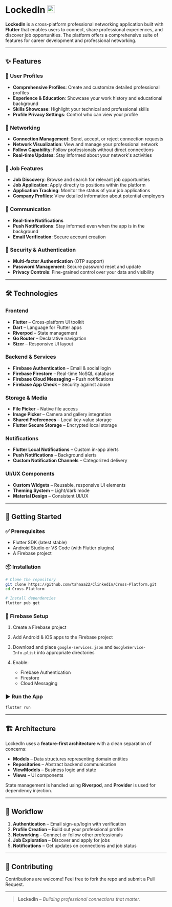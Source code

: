 # LockedIn <img alt="LockedIn Logo" src="https://upload.wikimedia.org/wikipedia/commons/c/ca/LinkedIn_logo_initials.png" width="24" height="24">

**LockedIn** is a cross-platform professional networking application built with **Flutter** that enables users to connect, share professional experiences, and discover job opportunities. The platform offers a comprehensive suite of features for career development and professional networking.

---

## ✨ Features

### 👤 User Profiles

* **Comprehensive Profiles**: Create and customize detailed professional profiles
* **Experience & Education**: Showcase your work history and educational background
* **Skills Showcase**: Highlight your technical and professional skills
* **Profile Privacy Settings**: Control who can view your profile

### 🔗 Networking

* **Connection Management**: Send, accept, or reject connection requests
* **Network Visualization**: View and manage your professional network
* **Follow Capability**: Follow professionals without direct connections
* **Real-time Updates**: Stay informed about your network's activities

### 💼 Job Features

* **Job Discovery**: Browse and search for relevant job opportunities
* **Job Application**: Apply directly to positions within the platform
* **Application Tracking**: Monitor the status of your job applications
* **Company Profiles**: View detailed information about potential employers

### 💬 Communication

* **Real-time Notifications**
* **Push Notifications**: Stay informed even when the app is in the background
* **Email Verification**: Secure account creation

### 🔐 Security & Authentication

* **Multi-factor Authentication** (OTP support)
* **Password Management**: Secure password reset and update
* **Privacy Controls**: Fine-grained control over your data and visibility

---

## 🛠️ Technologies

### Frontend

* **Flutter** – Cross-platform UI toolkit
* **Dart** – Language for Flutter apps
* **Riverpod** – State management
* **Go Router** – Declarative navigation
* **Sizer** – Responsive UI layout

### Backend & Services

* **Firebase Authentication** – Email & social login
* **Firebase Firestore** – Real-time NoSQL database
* **Firebase Cloud Messaging** – Push notifications
* **Firebase App Check** – Security against abuse

### Storage & Media

* **File Picker** – Native file access
* **Image Picker** – Camera and gallery integration
* **Shared Preferences** – Local key-value storage
* **Flutter Secure Storage** – Encrypted local storage

### Notifications

* **Flutter Local Notifications** – Custom in-app alerts
* **Push Notifications** – Background alerts
* **Custom Notification Channels** – Categorized delivery

### UI/UX Components

* **Custom Widgets** – Reusable, responsive UI elements
* **Theming System** – Light/dark mode
* **Material Design** – Consistent UI/UX

---

## 🚀 Getting Started

### ✅ Prerequisites

* Flutter SDK (latest stable)
* Android Studio or VS Code (with Flutter plugins)
* A Firebase project

### 📦 Installation

```bash
# Clone the repository
git clone https://github.com/tahaaa22/ClinkedIn/Cross-Platform.git
cd Cross-Platform

# Install dependencies
flutter pub get
```

### 🔧 Firebase Setup

1. Create a Firebase project
2. Add Android & iOS apps to the Firebase project
3. Download and place `google-services.json` and `GoogleService-Info.plist` into appropriate directories
4. Enable:

   * Firebase Authentication
   * Firestore
   * Cloud Messaging

### ▶️ Run the App

```bash
flutter run
```

---

## 🏗️ Architecture

LockedIn uses a **feature-first architecture** with a clean separation of concerns:

* **Models** – Data structures representing domain entities
* **Repositories** – Abstract backend communication
* **ViewModels** – Business logic and state
* **Views** – UI components

State management is handled using **Riverpod**, and **Provider** is used for dependency injection.

---

## 🔄 Workflow

1. **Authentication** – Email sign-up/login with verification
2. **Profile Creation** – Build out your professional profile
3. **Networking** – Connect or follow other professionals
4. **Job Exploration** – Discover and apply for jobs
5. **Notifications** – Get updates on connections and job status

---

## 🤝 Contributing

Contributions are welcome!
Feel free to fork the repo and submit a Pull Request.

---

> **LockedIn** – *Building professional connections that matter.*

